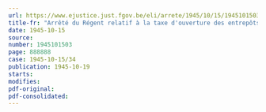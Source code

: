 ```yaml
---
url: https://www.ejustice.just.fgov.be/eli/arrete/1945/10/15/1945101503/justel
title-fr: "Arrêté du Régent relatif à la taxe d'ouverture des entrepôts particuliers"
date: 1945-10-15
source:
number: 1945101503
page: 888888
case: 1945-10-15/34
publication: 1945-10-19
starts:
modifies:
pdf-original:
pdf-consolidated:
---
```


